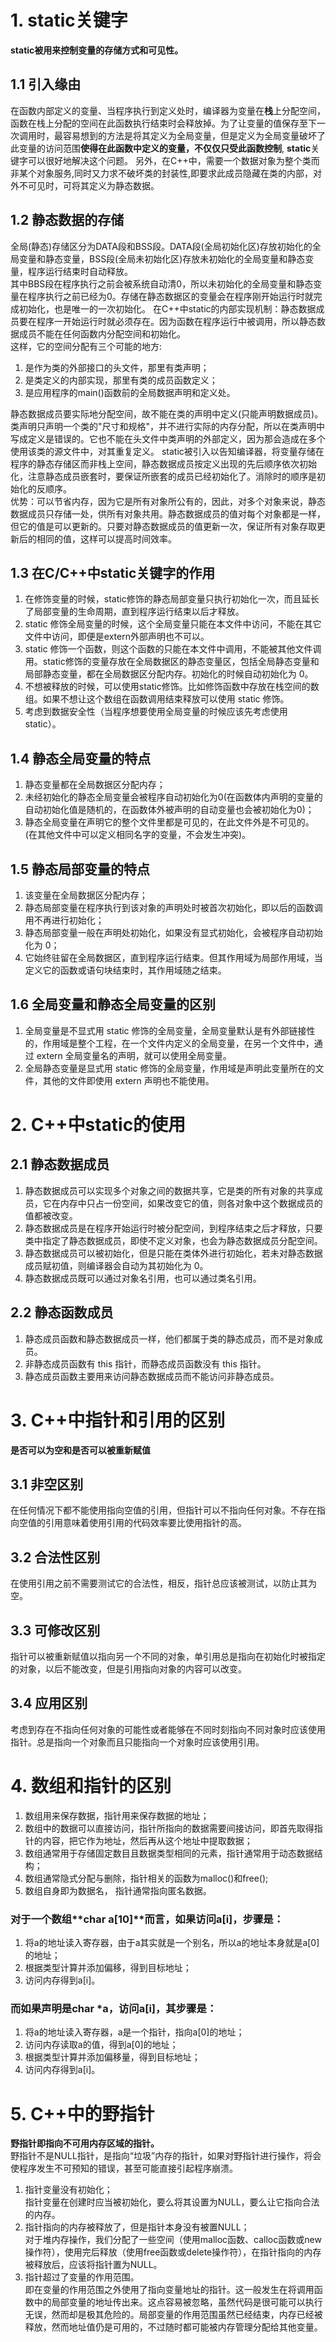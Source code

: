 # 1. static关键字
**static被用来控制变量的存储方式和可见性。**

## 1.1 引入缘由
在函数内部定义的变量、当程序执行到定义处时，编译器为变量在**栈**上分配空间，函数在栈上分配的空间在此函数执行结束时会释放掉。为了让变量的值保存至下一次调用时，最容易想到的方法是将其定义为全局变量，但是定义为全局变量破坏了此变量的访问范围**使得在此函数中定义的变量，不仅仅只受此函数控制**, **static**关键字可以很好地解决这个问题。
另外，在C++中，需要一个数据对象为整个类而非某个对象服务,同时又力求不破坏类的封装性,即要求此成员隐藏在类的内部，对外不可见时，可将其定义为静态数据。

## 1.2 静态数据的存储
全局(静态)存储区分为DATA段和BSS段。DATA段(全局初始化区)存放初始化的全局变量和静态变量，BSS段(全局未初始化区)存放未初始化的全局变量和静态变量，程序运行结束时自动释放。<br>其中BBS段在程序执行之前会被系统自动清0，所以未初始化的全局变量和静态变量在程序执行之前已经为0。存储在静态数据区的变量会在程序刚开始运行时就完成初始化，也是唯一的一次初始化。
在C++中static的内部实现机制：静态数据成员要在程序一开始运行时就必须存在。因为函数在程序运行中被调用，所以静态数据成员不能在任何函数内分配空间和初始化。<br>这样，它的空间分配有三个可能的地方:

1. 是作为类的外部接口的头文件，那里有类声明；
2. 是类定义的内部实现，那里有类的成员函数定义；
3. 是应用程序的main()函数前的全局数据声明和定义处。

静态数据成员要实际地分配空间，故不能在类的声明中定义(只能声明数据成员)。类声明只声明一个类的"尺寸和规格"，并不进行实际的内存分配，所以在类声明中写成定义是错误的。它也不能在头文件中类声明的外部定义，因为那会造成在多个使用该类的源文件中，对其重复定义。
static被引入以告知编译器，将变量存储在程序的静态存储区而非栈上空间，静态数据成员按定义出现的先后顺序依次初始化，注意静态成员嵌套时，要保证所嵌套的成员已经初始化了。消除时的顺序是初始化的反顺序。<br>
优势：可以节省内存，因为它是所有对象所公有的，因此，对多个对象来说，静态数据成员只存储一处，供所有对象共用。静态数据成员的值对每个对象都是一样，但它的值是可以更新的。只要对静态数据成员的值更新一次，保证所有对象存取更新后的相同的值，这样可以提高时间效率。

## 1.3 在C/C++中static关键字的作用
1. 在修饰变量的时候，static修饰的静态局部变量只执行初始化一次，而且延长了局部变量的生命周期，直到程序运行结束以后才释放。
2. static 修饰全局变量的时候，这个全局变量只能在本文件中访问，不能在其它文件中访问，即便是extern外部声明也不可以。
3. static 修饰一个函数，则这个函数的只能在本文件中调用，不能被其他文件调用。static修饰的变量存放在全局数据区的静态变量区，包括全局静态变量和局部静态变量，都在全局数据区分配内存。初始化的时候自动初始化为 0。
4. 不想被释放的时候，可以使用static修饰。比如修饰函数中存放在栈空间的数组。如果不想让这个数组在函数调用结束释放可以使用 static 修饰。
5. 考虑到数据安全性（当程序想要使用全局变量的时候应该先考虑使用 static）。

## 1.4 静态全局变量的特点
1. 静态变量都在全局数据区分配内存；
2. 未经初始化的静态全局变量会被程序自动初始化为0(在函数体内声明的变量的自动初始化值是随机的，在函数体外被声明的自动变量也会被初始化为0)；
3. 静态全局变量在声明它的整个文件里都是可见的，在此文件外是不可见的。(在其他文件中可以定义相同名字的变量，不会发生冲突)。

## 1.5 静态局部变量的特点
1. 该变量在全局数据区分配内存；
2. 静态局部变量在程序执行到该对象的声明处时被首次初始化，即以后的函数调用不再进行初始化；
3. 静态局部变量一般在声明处初始化，如果没有显式初始化，会被程序自动初始化为 0；
4. 它始终驻留在全局数据区，直到程序运行结束。但其作用域为局部作用域，当定义它的函数或语句块结束时，其作用域随之结束。

## 1.6 全局变量和静态全局变量的区别
1. 全局变量是不显式用 static 修饰的全局变量，全局变量默认是有外部链接性的，作用域是整个工程，在一个文件内定义的全局变量，在另一个文件中，通过 extern 全局变量名的声明，就可以使用全局变量。
2. 全局静态变量是显式用 static 修饰的全局变量，作用域是声明此变量所在的文件，其他的文件即使用 extern 声明也不能使用。

# 2. C++中static的使用
## 2.1 静态数据成员
1. 静态数据成员可以实现多个对象之间的数据共享，它是类的所有对象的共享成员，它在内存中只占一份空间，如果改变它的值，则各对象中这个数据成员的值都被改变。
2. 静态数据成员是在程序开始运行时被分配空间，到程序结束之后才释放，只要类中指定了静态数据成员，即使不定义对象，也会为静态数据成员分配空间。
3. 静态数据成员可以被初始化，但是只能在类体外进行初始化，若未对静态数据成员赋初值，则编译器会自动为其初始化为 0。
4. 静态数据成员既可以通过对象名引用，也可以通过类名引用。

## 2.2 静态函数成员
1. 静态成员函数和静态数据成员一样，他们都属于类的静态成员，而不是对象成员。
2. 非静态成员函数有 this 指针，而静态成员函数没有 this 指针。
3. 静态成员函数主要用来访问静态数据成员而不能访问非静态成员。

# 3. C++中指针和引用的区别
**是否可以为空和是否可以被重新赋值**
## 3.1 非空区别
在任何情况下都不能使用指向空值的引用，但指针可以不指向任何对象。不存在指向空值的引用意味着使用引用的代码效率要比使用指针的高。
## 3.2 合法性区别
在使用引用之前不需要测试它的合法性，相反，指针总应该被测试，以防止其为空。
## 3.3 可修改区别
指针可以被重新赋值以指向另一个不同的对象，单引用总是指向在初始化时被指定的对象，以后不能改变，但是引用指向对象的内容可以改变。
## 3.4 应用区别
考虑到存在不指向任何对象的可能性或者能够在不同时刻指向不同对象时应该使用指针。总是指向一个对象而且只能指向一个对象时应该使用引用。

# 4. 数组和指针的区别
1. 数组用来保存数据，指针用来保存数据的地址；
2. 数组中的数据可以直接访问，指针所指向的数据需要间接访问，即首先取得指针的内容，把它作为地址，然后再从这个地址中提取数据；
3. 数组通常用于存储固定数目且数据类型相同的元素，指针通常用于动态数据结构；
4. 数组通常隐式分配与删除，指针相关的函数为malloc()和free();
5. 数组自身即为数据名， 指针通常指向匿名数据。

### 对于一个数组**char a[10]**而言，如果访问a[i]，步骤是：
1. 将a的地址读入寄存器，由于a其实就是一个别名，所以a的地址本身就是a[0]的地址；
2. 根据类型计算并添加偏移，得到目标地址；
3. 访问内存得到a[i]。

### 而如果声明是**char \*a**，访问a[i]，其步骤是：
1. 将a的地址读入寄存器，a是一个指针，指向a[0]的地址；
2. 访问内存读取a的值，得到a[0]的地址；
3. 根据类型计算并添加偏移量，得到目标地址；
4. 访问内存得到a[i]。

# 5. C++中的野指针
**野指针即指向不可用内存区域的指针。**<br>
野指针不是NULL指针，是指向“垃圾”内存的指针，如果对野指针进行操作，将会使程序发生不可预知的错误，甚至可能直接引起程序崩溃。
1. 指针变量没有初始化；<br>
指针变量在创建时应当被初始化，要么将其设置为NULL，要么让它指向合法的内存。
2. 指针指向的内存被释放了，但是指针本身没有被置NULL；<br>
对于堆内存操作，我们分配了一些空间（使用malloc函数、calloc函数或new操作符），使用完后释放（使用free函数或delete操作符），在指针指向的内存被释放后，应该将指针置为NULL。
3. 指针超过了变量的作用范围。<br>
即在变量的作用范围之外使用了指向变量地址的指针。这一般发生在将调用函数中的局部变量的地址传出来。这点容易被忽略，虽然代码是很可能可以执行无误，然而却是极其危险的。局部变量的作用范围虽然已经结束，内存已经被释放，然而地址值仍是可用的，不过随时都可能被内存管理分配给其他变量。
